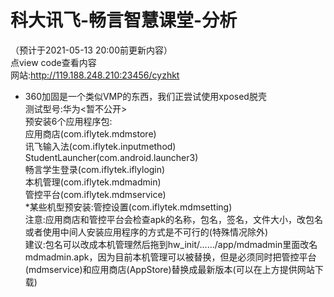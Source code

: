 # 科大讯飞-畅言智慧课堂-分析
（预计于2021-05-13 20:00前更新内容）<br>
点view code查看内容<br>
网站:http://119.188.248.210:23456/cyzhkt<br>
* 360加固是一个类似VMP的东西，我们正尝试使用xposed脱壳<br>
测试型号:华为<暂不公开><br>
预安装6个应用程序包:<br>
应用商店(com.iflytek.mdmstore)<br>
讯飞输入法(com.iflytek.inputmethod)<br>
StudentLauncher(com.android.launcher3)<br>
畅言学生登录(com.iflytek.iflylogin)<br>
本机管理(com.iflytek.mdmadmin)<br>
管控平台(com.iflytek.mdmservice)<br>
*某些机型预安装:管控设置(com.iflytek.mdmsetting)<br>
注意:应用商店和管控平台会检查apk的名称，包名，签名，文件大小，改包名或者使用中间人安装应用程序的方式是不可行的(特殊情况除外)<br>
建议:包名可以改成本机管理然后拖到hw_init/....../app/mdmadmin里面改名mdmadmin.apk，因为目前本机管理可以被替换，但是必须同时把管控平台(mdmservice)和应用商店(AppStore)替换成最新版本(可以在上方提供网站下载)
